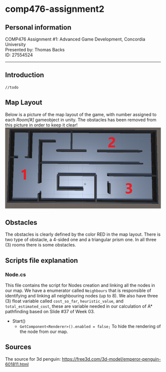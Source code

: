# comp476-assignment2    
## Personal information    
COMP476 Assignment #1: Advanced Game Development, Concordia University    
Presented by: Thomas Backs    
ID: 27554524    
***
## Introduction    
`//todo`

## Map Layout    
Below is a picture of the map layout of the game, with number assigned to each *Room[#]* gameobject in unity. The obstacles has been removed from this picture in order to keep it clear!    
![Map Layout](/map-layout.png)
    
    
## Obstacles    
The obstacles is clearly defined by the color RED in the map layout. There is two type of obstacle, a 4-sided one and a triangular prism one. In all three (3) rooms there is some obstacles.

## Scripts file explanation    
### Node.cs
This file contains the script for Nodes creation and linking all the nodes in our map. We have a enumerator called `Neighbours` that is responsible of identifying and linking all neighbouring nodes (up to 8). We also have three (3) float variable called `cost_so_far`, `heuristic_value`, and `total_estimated_cost`, these are variable needed in our calculation of A* pathfinding based on Slide #37 of Week 03.
* Start()
    * `GetComponent<Renderer>().enabled = false;` To hide the rendering of the node from our map.

## Sources 
The source for 3d penguin: https://free3d.com/3d-model/emperor-penguin-601811.html
